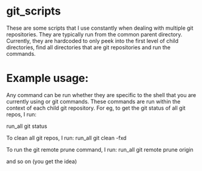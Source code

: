 git_scripts
===========

These are some scripts that I use constantly when dealing with multiple git repositories.
They are typically run from the common parent directory. Currently, they are hardcoded to only peek into the first level
of child directories, find all directories that are git repositories and run the commands.


Example usage:
==============

Any command can be run whether they are specific to the shell that you are currently using or git commands. These commands are run within the context of each child git repository.
For eg, to get the git status of all git repos, I run:

run_all git status

To clean all git repos, I run:
run_all git clean -fxd

To run the git remote prune command, I run:
run_all git remote prune origin

and so on (you get the idea)
